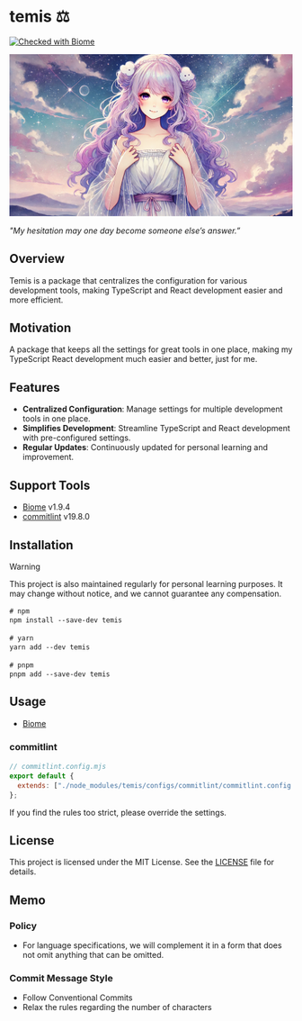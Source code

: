 # temis ⚖️

[![Checked with Biome](https://img.shields.io/badge/Checked_with-Biome-60a5fa?style=flat&logo=biome)](https://biomejs.dev)

![](./assets/temis.webp)

_"My hesitation may one day become someone else’s answer.”_

## Overview

Temis is a package that centralizes the configuration for various development tools, making TypeScript and React development easier and more efficient.

## Motivation

A package that keeps all the settings for great tools in one place, making my TypeScript React development much easier and better, just for me.

## Features

- **Centralized Configuration**: Manage settings for multiple development tools in one place.
- **Simplifies Development**: Streamline TypeScript and React development with pre-configured settings.
- **Regular Updates**: Continuously updated for personal learning and improvement.

## Support Tools

- [Biome](https://github.com/biomejs/biome) v1.9.4
- [commitlint](https://github.com/conventional-changelog/commitlint) v19.8.0

## Installation

> [!WARNING]
> This project is also maintained regularly for personal learning purposes. It may change without notice, and we cannot guarantee any compensation.

```shell
# npm
npm install --save-dev temis

# yarn
yarn add --dev temis

# pnpm
pnpm add --save-dev temis
```

## Usage

- [Biome](docs/biome.md)

### commitlint

```mjs
// commitlint.config.mjs
export default {
  extends: ["./node_modules/temis/configs/commitlint/commitlint.config.mjs"],
};
```

If you find the rules too strict, please override the settings.

## License

This project is licensed under the MIT License. See the [LICENSE](LICENSE) file for details.

## Memo

### Policy

- For language specifications, we will complement it in a form that does not omit anything that can be omitted.

### Commit Message Style

- Follow Conventional Commits
- Relax the rules regarding the number of characters
